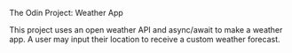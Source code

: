 The Odin Project: Weather App

This project uses an open weather API and async/await to make a weather app. A user may input their location to receive a custom weather forecast.
